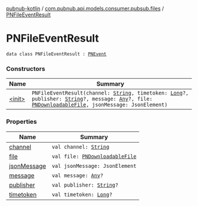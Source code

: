 [pubnub-kotlin](../../index.md) / [com.pubnub.api.models.consumer.pubsub.files](../index.md) / [PNFileEventResult](./index.md)

# PNFileEventResult

`data class PNFileEventResult : `[`PNEvent`](../../com.pubnub.api.models.consumer.pubsub/-p-n-event.md)

### Constructors

| Name | Summary |
|---|---|
| [&lt;init&gt;](-init-.md) | `PNFileEventResult(channel: `[`String`](https://kotlinlang.org/api/latest/jvm/stdlib/kotlin/-string/index.html)`, timetoken: `[`Long`](https://kotlinlang.org/api/latest/jvm/stdlib/kotlin/-long/index.html)`?, publisher: `[`String`](https://kotlinlang.org/api/latest/jvm/stdlib/kotlin/-string/index.html)`?, message: `[`Any`](https://kotlinlang.org/api/latest/jvm/stdlib/kotlin/-any/index.html)`?, file: `[`PNDownloadableFile`](../../com.pubnub.api.models.consumer.files/-p-n-downloadable-file/index.md)`, jsonMessage: JsonElement)` |

### Properties

| Name | Summary |
|---|---|
| [channel](channel.md) | `val channel: `[`String`](https://kotlinlang.org/api/latest/jvm/stdlib/kotlin/-string/index.html) |
| [file](file.md) | `val file: `[`PNDownloadableFile`](../../com.pubnub.api.models.consumer.files/-p-n-downloadable-file/index.md) |
| [jsonMessage](json-message.md) | `val jsonMessage: JsonElement` |
| [message](message.md) | `val message: `[`Any`](https://kotlinlang.org/api/latest/jvm/stdlib/kotlin/-any/index.html)`?` |
| [publisher](publisher.md) | `val publisher: `[`String`](https://kotlinlang.org/api/latest/jvm/stdlib/kotlin/-string/index.html)`?` |
| [timetoken](timetoken.md) | `val timetoken: `[`Long`](https://kotlinlang.org/api/latest/jvm/stdlib/kotlin/-long/index.html)`?` |
